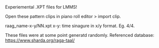Experiemental .XPT files for LMMS!

Open these pattern clips in piano roll editor > import clip.


raag_name-x-y/NN.xpt
x-y: time sinagure in x/y format. Eg. 4/4.


These files were at some point generatd randomly.
Referenced database: https://www.sharda.org/raga-taal/
